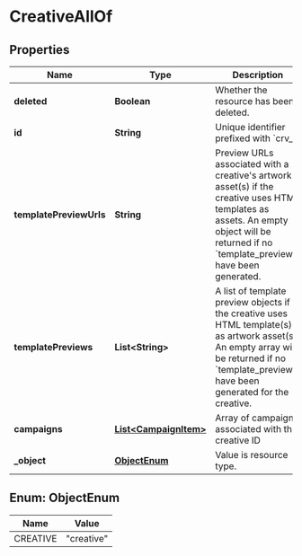 

# CreativeAllOf


## Properties

| Name | Type | Description | Notes |
|------------ | ------------- | ------------- | -------------|
|**deleted** | **Boolean** | Whether the resource has been deleted. |  |
|**id** | **String** | Unique identifier prefixed with &#x60;crv_&#x60;. |  |
|**templatePreviewUrls** | **String** | Preview URLs associated with a creative&#39;s artwork asset(s) if the creative uses HTML templates as assets. An empty object will be returned if no &#x60;template_preview&#x60;s have been generated. |  |
|**templatePreviews** | **List&lt;String&gt;** | A list of template preview objects if the creative uses HTML template(s) as artwork asset(s). An empty array will be returned if no &#x60;template_preview&#x60;s have been generated for the creative. |  |
|**campaigns** | [**List&lt;CampaignItem&gt;**](CampaignItem.md) | Array of campaigns associated with the creative ID |  |
|**_object** | [**ObjectEnum**](#ObjectEnum) | Value is resource type. |  |



## Enum: ObjectEnum

| Name | Value |
|---- | -----|
| CREATIVE | &quot;creative&quot; |



